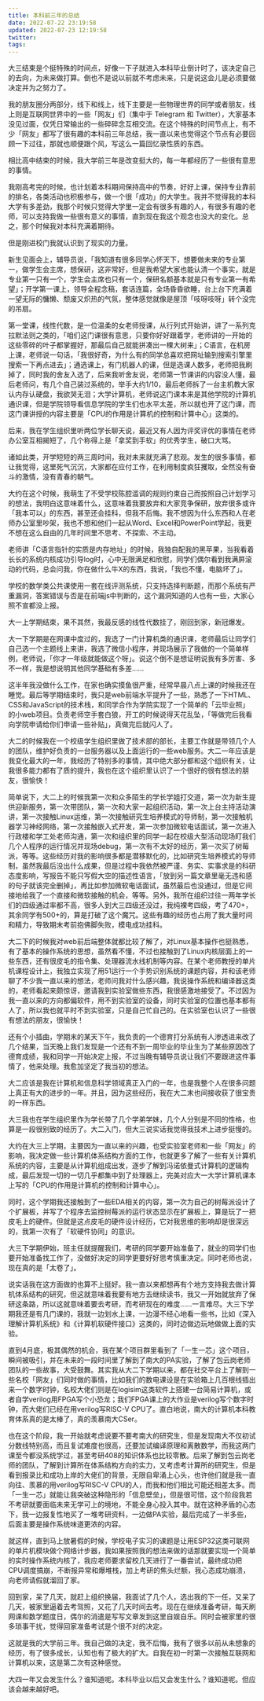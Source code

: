 ```yaml
---
title: 本科前三年的总结
date: 2022-07-22 23:19:58
updated: 2022-07-23 12:19:58
twitter:
tags:
---
```


大三结束是个挺特殊的时间点，好像一下子就进入本科毕业倒计时了，该决定自己的去向，为未来做打算。倒也不是说以前就不考虑未来，只是说这会儿是必须要做决定并为之努力了。

我的朋友圈分两部分，线下和线上，线下主要是一些物理世界的同学或者朋友，线上则是互联网世界中的一些「网友」们（集中于 Telegram 和 Twitter），大家基本没见过面，仅凭日常输出的一些碎碎念互相交流。在这个特殊的时间节点上，有不少「网友」都写了很有趣的本科前三年总结，我一直以来也觉得这个节点有必要回顾一下过往，那就也顺便跟个风，写这么一篇回忆录性质的东西。

相比高中结束的时候，我大学前三年是改变挺大的，每一年都经历了一些很有意思的事情。

我刚高考完的时候，也计划着本科期间保持高中的节奏，好好上课，保持专业靠前的排名，各类活动也积极参与，做一个很「成功」的大学生。我并不觉得我的本科大学有多差劲，我那个时候只觉得大学里一定会有很多有趣的人，有很多有趣的老师，可以支持我做一些很有意义的事情，直到现在我这个观念也没大的变化。总之，那个时候我对本科充满着期待。

但是刚进校门我就认识到了现实的力量。

新生见面会上，辅导员说，「我知道有很多同学心怀天下，想要做未来的专业第一，做学生会主席，想保研，这非常好，但是我希望大家也能认清一个事实，就是专业第一只有一个，学生会主席也只有一个，保研名额基本就是只有专业第一有希望」；开学第一课上，领导全程念稿，套话连篇，全场昏昏欲睡，台上台下充满着一望无际的慵懒、颓废又炽热的气氛，整体感觉就像是屋顶「吱呀吱呀」转个没完的吊扇。

第一堂课，线性代数，是一位温柔的女老师授课，从行列式开始讲，讲了一系列克拉默法则之类的，「咱们这门课很有意思，只要你好好跟着学，老师讲的一开始的这些零碎的叶子都掌握好，那最后自己就能拼凑出一棵大树来」；C语言，在机房上课，老师说一句话，「我很好奇，为什么有的同学总喜欢把网址输到搜索引擎里搜索一下再点进去」；通选课上，有门机器人的课，但是选课人数多，老师把我刷掉了，同时我的舍友入选了，后来我听舍友说，老师第一节课讲的内容没人懂，最后老师问，有几个自己装过系统的，举手大约1/10，最后老师拆了一台主机教大家认内存认硬盘，我欲哭无泪；大学计算机，老师说这门课本来是其他学院的计算机通识课，但是学院领导看信息学院的学生们也水平太差，所以就也开了这门课，而这门课讲授的内容主要是「CPU的作用是计算机的控制和计算中心」这类的。

后来，我在学生组织里听两位学长聊天说，最近又有人因为评奖评优的事情在老师办公室互相揭短了，几个称得上是「拿奖到手软」的优秀学生，破口大骂。

诸如此类，开学短短的两三周时间，我对未来就充满了悲观。发生的很多事情，都让我觉得，这里死气沉沉，大家都在应付工作，在利用制度疯狂攫取，全然没有奋斗的激情，没有青春的朝气。

大约在这个时候，我萌生了不受学校陈腔滥调的规则约束自己而按照自己计划学习的想法，我明白这意味着什么，这意味着我要放弃和大家竞争保研，放弃很多或许「我本可以」的东西，甚至还会挂科，但我不后悔。我不想因为什么东西和人在老师办公室里吵架，我也不想和他们一起从Word、Excel和PowerPoint学起，我更不想在这么自由的几年时间里不思考、不探索、不主动。

老师讲「C语言指针的实质是内存地址」的时候，我独自配我的黑苹果，当我看着长长的系统内核成功引导log时，心中无限满足和欣慰，同学们偶尔看到我满屏滚动的代码，总会问我，你在做什么牛X的东西，我说，「我也不懂，电脑坏了」。

学校的数学类公共课使用一套在线评测系统，只支持选择判断题，而那个系统有严重漏洞，答案错误与否是在前端js中判断的，这个漏洞知道的人也有一些，大家心照不宣都没上报。

大一上学期结束，果不其然，我最反感的线性代数挂了，刚回到家，新冠爆发。

大一下学期是在网课中度过的，我选了一门计算机类的通识课，老师最后让同学们自己选一个主题线上来讲，我选了微信小程序，并现场展示了我做的一个简单样例，老师说，「你才一年级就能做这个呀」。说这个倒不是想证明说我有多厉害、多不一样，我是想说明其他同学基础有多差……

这半年我没做什么工作，在家也确实摸鱼很严重，经常早晨八点上课的时候我还在睡觉。最后等学期结束时，我只是web前端水平提升了一些，熟悉了一下HTML、CSS和JavaScript的技术栈，和同学合作为学院实现了一个简单的「云毕业照」的小web项目。负责老师空手套白狼，开工的时候说得天花乱坠，「等做完后我看向学院申请给你们申请一些补贴」，真做完后就闪人了。

大二的时候我在一个校级学生组织里做了技术部的部长，主要工作就是带领几个人的团队，维护好负责的一台服务器以及上面运行的一些web服务。大二一年应该是我变化最大的一年，我经历了特别多的事情，其中绝大部分都和这个组织有关，让我很多能力都有了质的提升，我也在这个组织里认识了一个很好的很有想法的朋友，很愉快！

简单说下，大二上的时候我第一次和众多陌生的学长学姐打交道，第一次为新生提供迎新服务，第一次带团队，第一次和大家一起组织活动，第一次上台主持活动演讲，第一次接触Linux运维，第一次接触研究生培养模式的导师制，第一次接触机器学习神经网络，第一次接触嵌入式开发，第一次参加微软电话面试，第一次进入行政楼和学工处老师沟通，第一次和组织里的同学一起在校级大型活动现场盯我们几个人程序的运行情况并现场debug，第一次有不太好的经历，第一次买了树莓派，等等。这些经历对我的影响很多都是潜移默化的，比如研究生培养模式的导师制，虽然我最后没出什么成果，但是过程中我依然被严谨、务实、实事求是的科研态度影响，写报告不能只写假大空的描述性语言，「放到另一篇文章里毫无违和感的句子就该完全删掉」，再比如参加微软电话面试，虽然最后也没通过，但是它间接地给我了一个直接和微软接触的机会，等等。另外，我所在组织过往一两年学长们的四级通过率都不高，很多人到大三四级还没过，我纯裸考四级，考了470+，其余同学有500+的，算是打破了这个魔咒。这些有趣的经历也占用了我大量时间和精力，导致期末考前抱佛脚失败，模电成功挂科。

大二下的时候我对web前后端整体就都比较了解了，对Linux基本操作也挺熟悉，有了基本的操作系统的思想，虽然看不懂，不过也接触到了Linux内核层面上的一些东西，还有很皮毛的指令集、处理器流水线机制等内容。在某个老师教授的单片机课程设计上，我独立实现了用51运行一个手势识别系统的课题内容，并和该老师聊了不少我一直以来的想法，老师问我对什么感兴趣，我说操作系统和编译器这类的，老师看起来颇惊讶，邀请我到实验室做些东西，我很感激地接受了。不过因为我一直以来的方向都偏软件，用不到实验室的设备，同时实验室的位置也基本都有人了，所以我也就平时不到实验室，只是自己忙自己的。在实验室也认识了一些很有想法的朋友，很愉快！

还有个小插曲，学期末的某天下午，我负责的一个德育打分系统有人渗透进来改了几个结果，当天晚上我们发现是一个还有不到一周毕业的毕业生为了某些原因改了德育成绩，我和同学一开始决定上报，不过当晚有辅导员说让我们不要跟进这件事情了，他来处理。我愈加坚定了我当初的想法。

大二应该是我在计算机和信息科学领域真正入门的一年，也是我整个人在很多问题上真正有大的进步的一年。并且，因为这些经历，我在大二末也间接收获了很宝贵的一样东西。

大三我也在学生组织里作为学长带了几个学弟学妹，几个人分别是不同的性格，也算是一段很别致的经历了。大二入门，但大三说实话我觉得我技术上进步挺慢的。

大约在大三上学期，主要因为一直以来的兴趣，也受实验室老师和一些「网友」的影响，我决定做一些计算机体系结构方面的工作，也就更多了解了一些有关计算机系统的内容，主要是从计算机组成出发，逐步了解到冯诺依曼式计算机的逻辑构成，最后发现一切的一切几乎都集中到了处理器上，完美对应大一大学计算机课本上写的「CPU的作用是计算机的控制和计算中心」。

同时，这个学期我还接触到了一些EDA相关的内容，第一次为自己的树莓派设计了个扩展板，并写了个程序去监控树莓派的运行状态显示在扩展板上，算是玩了一把皮毛上的硬件。但就是这点皮毛的硬件设计经历，它对我思维的影响却是很深远的，我第一次有了「软硬件协同」的意识。

大三下学期伊始，班主任就提醒我们，考研的同学要开始准备了，就业的同学们也要开始准备找工作了，没做好决定的同学更要好好思考慎重决定。同时老师也说，现在真的是「太卷了」。

说实话我在这方面做的也算不上挺好。我一直以来都想再有个地方支持我去做计算机体系结构的研究，但这就意味着我要有地方去继续读书，我又一开始就放弃了保研这条路，所以这就意味着要去考研，而考研现在的难度……一言难尽。大三下学期我还是有几门课的，我就一边划水上课，一边漫不经心地看一些书，比如《深入理解计算机系统》和《计算机软硬件接口》这类的，同时边做边玩地做做上面的实验。

直到4月底，极其偶然的机会，我在某个项目群里看到了「一生一芯」这个项目，瞬间被吸引，并在未来的一段时间里了解到了南大的PA实验，了解了包云岗老师团队的一些故事，大受鼓舞。其实我从大二下学期以来，都在社交平台上了解到一些名校「网友」们同时做的事情，比如我们的数电课设是在实验箱上几百根线插出来一个数字时钟，名校大佬们则是在logisim这类软件上搭建一台简易计算机，或者自学verilog用FPGA写个小恐龙；我们FPGA课上的大作业是verilog写个数字时钟，而大佬们已经在用verilog写RISC-V CPU了。直白地说，南大的计算机本科教育体系真的是太棒了，真的羡慕南大CSer。

也在这个阶段，我一开始就考虑说要不要考南大的研究生，但是发现南大不仅初试分数线特别高，而且复试难度也很高，还要加试编译原理和离散数学，而我这两门课至今都没系统学过，甚至考研408的知识体系也比较零散。后来了解到包云岗老师的团队，了解到计算所在体系结构方向的实力，又考虑考计算所的研究生，但是看到报录比和成功上岸的大佬们的背景，无限自卑涌上心头，也许他们就是我一直向往、羡慕的用verilog写RISC-V CPU的人，而我和他们相比可能还相差太多。而「一生一芯」就能让我突破这种隐形的「信息壁垒」，但是很可惜，这个阶段我若不考研就要面临未来无学可上的境地，不能全身心投入其中。就在这种矛盾的心态下，我一边报复性地买了一堆考研资料，一边做PA实验，最后完成了一半多些，后面主要是操作系统味道更浓的内容。

就这样，直到马上放暑假的时候，学校电子实习的课题是让用ESP32这类可联网的单片机模块做个网络计步器，我如果按照我的想法来做的话那就要实现一个简单的实时操作系统内核了，我应老师要求留校几天进行了一番尝试，最终成功把CPU调度搞崩，不断报异常和爆堆栈，加上考研的焦头烂额，我心态成功崩溃，向老师请假就溜回了家。

回到家，呆了几天，就赶上组织换届，我面试了几个人，选出我的下一任，又呆了几天，被家里逼着去考驾照，又花了几天时间去考。现在在继续准备考研，每天刷网课和数学题度日，偶尔的消遣是写写文章发到这里自娱自乐。同时会被家里的很多琐事干扰，觉得回家准备考试是个很不对的决定。

这就是我的大学前三年。我自己做的决定，我不后悔，我有了很多以前从未想象的经历，有了很多成长，认知也有了极大的扩大。自我在初一时第一次接触互联网和计算机以来，这是第二次有这种感觉。

大四一年又会发生什么？谁知道呢。本科毕业以后又会发生什么？谁知道呢。但应该会越来越好吧。
